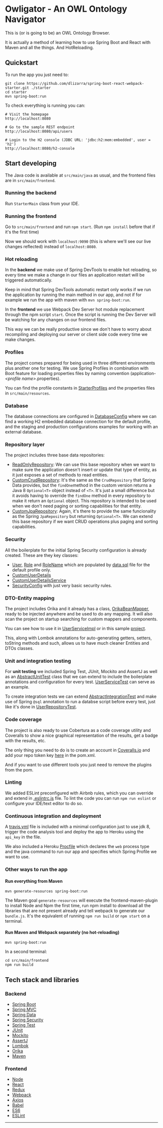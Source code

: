 # Owligator - An OWL Ontology Navigator

This is (or is going to be) an OWL Ontology Browser. 

It is actually a method of learning how to use Spring Boot and React with Maven and all the things. And HotReloading. 

## Quickstart
To run the app you just need to:

    git clone https://github.com/dlizarra/spring-boot-react-webpack-starter.git ./starter
    cd starter
    mvn spring-boot:run

To check everything is running you can:

    # Visit the homepage
    http://localhost:8080
    
    # Go to the sample REST endpoint
    http://localhost:8080/api/users
    
    # Login to the H2 console (JDBC URL: 'jdbc:h2:mem:embedded', user = 'h2')
    http://localhost:8080/h2-console

## Start developing
The Java code is available at `src/main/java` as usual, and the frontend files are in 
`src/main/frontend`.

### Running the backend
Run `StarterMain` class from your IDE.

### Running the frontend
Go to `src/main/frontend` and run `npm start`. (Run `npm install` before that if it's the first time)

Now we should work with `localhost:9090` (this is where we'll see our live changes reflected)
 instead of `localhost:8080`.

### Hot reloading
In the **backend** we make use of Spring DevTools to enable hot reloading, 
so every time we make a change in our files an application restart will
be triggered automatically.

Keep in mind that Spring DevTools automatic restart only works if we run the 
application by running the main method in our app, and not if for example we run 
the app with maven with `mvn spring-boot:run`.

In the **frontend** we use Webpack Dev Server hot module replacement 
through the npm script `start`. Once the script is running the Dev Server will be 
watching for any changes on our frontend files.

This way we can be really productive since we don't have to worry about recompiling and deploying
our server or client side code every time we make changes.


### Profiles

The project comes prepared for being used in three different environments plus 
another one for testing. We use Spring Profiles in combination with Boot feature for 
loading properties files by naming convention (application-*\<profile name\>*.properties).

You can find the profile constants in 
[StarterProfiles](src/main/java/com/dlizarra/starter/StarterProfiles.java) 
and the properties files in `src/main/resources`.

### Database
The database connections are configured in 
[DatabaseConfig](src/main/java/com/dlizarra/starter/DatabaseConfig.java)
where we can find a working H2 embedded database connection for the default profile, and the staging and production configurations examples for working with an external database.

### Repository layer
The project includes three base data repositories:

- [ReadOnlyRepository](src/main/java/com/dlizarra/starter/support/jpa/ReadOnlyRepository.java): We can use this base repository when we want to make sure the application doesn't insert or update that type of entity, as it just exposes a set of methods to read entities.
- [CustomCrudRepository](src/main/java/com/dlizarra/starter/support/jpa/CustomCrudRepository.java): It's the same as the `CrudRepository` that Spring Data provides, but the `findOne`method in the custom version returns a Java 8 `Optional<T>` object instead of `<T>`. It's just a small difference but it avoids having to override the `findOne` method in every repository to make it return an `Optional` object. This repository is intended to be used when we don't need paging or sorting capabilities for that entity.
- [CustomJpaRepository](src/main/java/com/dlizarra/starter/support/jpa/CustomJpaRepository.java): Again, it's there to provide the same funcionality as the Spring `JpaRepository` but returning `Optional<T>`. We can extend this base repository if we want CRUD operations plus paging and sorting capabilities.

### Security
All the boilerplate for the initial Spring Security configuration is already created. These are they key classes:

- [User](src/main/java/com/dlizarra/starter/user/User.java), [Role](src/main/java/com/dlizarra/starter/role/Role.java) and  [RoleName](src/main/java/com/dlizarra/starter/role/RoleName.java) which are populated by [data.sql](src/main/resources/data.sql) file for the default profile only.
- [CustomUserDetails](src/main/java/com/dlizarra/starter/support/security/CustomUserDetails.java)
- [CustomUserDetailsService](src/main/java/com/dlizarra/starter/support/security/CustomUserDetailsService.java)
- [SecurityConfig](src/main/java/com/dlizarra/starter/SecurityConfig.java) with just very basic security rules.

### DTO-Entity mapping
The project includes Orika and it already has a class, [OrikaBeanMapper](src/main/java/com/dlizarra/starter/support/orika/OrikaBeanMapper.java), ready to be injected anywhere and be used to do any mapping. It will also scan the project on startup searching for custom mappers and components.

You can see how to use it in [UserServiceImpl](src/main/java/com/dlizarra/starter/user/UserServiceImpl.java) or in this sample [project](https://github.com/dlizarra/orika-spring-integration).

This, along with Lombok annotations for auto-generating getters, setters, toString methods and such, allows us to have much cleaner Entities and DTOs classes.

### Unit and integration testing
For **unit testing** we included Spring Test, JUnit, Mockito and AssertJ as well as an [AbstractUnitTest](src/test/java/com/dlizarra/starter/support/AbstractUnitTest.java) class that we can extend to include the boilerplate annotations and configuration for every test. [UserServiceTest](src/test/java/com/dlizarra/starter/user/UserServiceTest.java) can serve as an example.

To create integration tests we can extend [AbstractIntegrationTest](src/test/java/com/dlizarra/starter/support/AbstractIntegrationTest.java) and make use of Spring `@sql` annotation to run a databse script before every test, just like it's done in [UserRepositoryTest](src/test/java/com/dlizarra/starter/user/UserRepositoryTest.java).

### Code coverage
The project is also ready to use Cobertura as a code coverage utility and Coveralls to show a nice graphical representation of the results, get a badge with the results, etc. 

The only thing you need to do is to create an account in [Coveralls.io](http://coveralls.io) and add your repo token key [here](pom.xml#L134) in the pom.xml.

And if you want to use different tools you just need to remove the plugins from the pom.

### Linting
We added ESLint preconfigured with Airbnb rules, which you can override and extend in [.eslintrc.js](src/main/frontend/.eslintrc.js) file. To lint the code you can run `npm run eslint` or configure your IDE/text editor to do so.

### Continuous integration and deployment
A [travis.yml](.travis.yml) file is included with a minimal configuration just to use jdk 8, trigger the code analysis tool and deploy the app to Heroku using the `api_key` in the file. 

We also included a Heroku [Procfile](Procfile) which declares the `web` process type and the java command to run our app and specifies which Spring Profile we want to use.

### Other ways to run the app
#### Run everything from Maven

    mvn generate-resources spring-boot:run

The Maven goal `generate-resources` will execute the frontend-maven-plugin to install Node
and Npm the first time, run npm install to download all the libraries  that are not 
present already and tell webpack to generate our `bundle.js`. It's the equivalent of running `npm run build` or `npm start` on a terminal.

#### Run Maven and Webpack separately (no hot-reloading)

    mvn spring-boot:run
In a second terminal:
    
    cd src/main/frontend
    npm run build

## Tech stack and libraries
### Backend
- [Spring Boot](http://projects.spring.io/spring-boot/)
- [Spring MVC](http://docs.spring.io/autorepo/docs/spring/3.2.x/spring-framework-reference/html/mvc.html)
- [Spring Data](http://projects.spring.io/spring-data/)
- [Spring Security](http://projects.spring.io/spring-security/)
- [Spring Test](http://docs.spring.io/autorepo/docs/spring-framework/3.2.x/spring-framework-reference/html/testing.html)
- [JUnit](http://junit.org/)
- [Mockito](http://mockito.org/)
- [AssertJ](http://joel-costigliola.github.io/assertj/)
- [Lombok](https://projectlombok.org/)
- [Orika](http://orika-mapper.github.io/orika-docs/)
- [Maven](https://maven.apache.org/)

### Frontend
- [Node](https://nodejs.org/en/)
- [React](https://facebook.github.io/react/)
- [Redux](https://reduxframework.com/)
- [Webpack](https://webpack.github.io/)
- [Axios](https://github.com/mzabriskie/axios)
- [Babel](https://babeljs.io/)
- [ES6](http://www.ecma-international.org/ecma-262/6.0/)
- [ESLint](http://eslint.org/)

---
